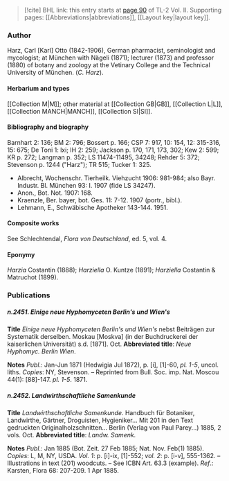 > [!cite] BHL link: this entry starts at [page 90](https://www.biodiversitylibrary.org/item/103253#page/116/mode/1up) of TL-2 Vol. II.
> Supporting pages: [[Abbreviations|abbreviations]], [[Layout key|layout key]].

### Author

Harz, Carl \[Karl\] Otto (1842-1906), German pharmacist, seminologist and mycologist; at München with Nägeli (1871); lecturer (1873) and professor (1880) of botany and zoology at the Vetinary College and the Technical University of München. (*C. Harz*).

#### Herbarium and types

[[Collection M|M]]; other material at [[Collection GB|GB]], [[Collection L|L]], [[Collection MANCH|MANCH]], [[Collection SI|SI]].

#### Bibliography and biography

Barnhart 2: 136; BM 2: 796; Bossert p. 166; CSP 7: 917, 10: 154, 12: 315-316, 15: 675; De Toni 1: lxi; IH 2: 259; Jackson p. 170, 171, 173, 302; Kew 2: 599; KR p. 272; Langman p. 352; LS 11474-11495, 34248; Rehder 5: 372; Stevenson p. 1244 ("Harz"); TR 515; Tucker 1: 325.
- Albrecht, Wochenschr. Tierheilk. Viehzucht 1906: 981-984; also Bayr. Industr. Bl. München 93: I. 1907 (fide LS 34247).
- Anon., Bot. Not. 1907: 168.
- Kraenzle, Ber. bayer, bot. Ges. 11: 7-12. 1907 (portr., bibl.).
- Lehmann, E., Schwäbische Apotheker 143-144. 1951.

#### Composite works

See Schlechtendal, *Flora von Deutschland*, ed. 5, vol. 4.

#### Eponymy

*Harzia* Costantin (1888); *Harziella* O. Kuntze (1891); *Harziella* Costantin & Matruchot (1899).

### Publications

##### n.2451. Einige neue Hyphomyceten Berlin's und Wien's

**Title**
*Einige neue Hyphomyceten Berlin's und Wien's* nebst Beiträgen zur Systematik derselben. Moskau \[Moskva\] (in der Buchdruckerei der kaiserlichen Universität) s.d. \[1871\]. Oct.
**Abbreviated title**: *Neue Hyphomyc. Berlin Wien*.

**Notes**
*Publ*.: Jan-Jun 1871 (Hedwigia Jul 1872), p. \[i\], \[1\]-60, *pl. 1-5*, uncol. liths. *Copies*: NY, Stevenson. – Reprinted from Bull. Soc. imp. Nat. Moscou 44(1): \[88\]-147. *pl. 1-5*. 1871.

##### n.2452. Landwirthschaftliche Samenkunde

**Title**
*Landwirthschaftliche Samenkunde*. Handbuch für Botaniker, Landwirthe, Gärtner, Droguisten, Hygieniker... Mit 201 in den Text gedruckten Originalholzschnitten... Berlin (Verlag von Paul Parey...) 1885, 2 vols. Oct.
**Abbreviated title**: *Landw. Samenk.*

**Notes**
*Publ*.: Jan 1885 (Bot. Zeit. 27 Feb 1885; Nat. Nov. Feb(1) 1885). *Copies*: L, M, NY, USDA.
*Vol. 1*: p. \[i\]-ix, \[1\]-552; *vol. 2*: p. \[i-v\], 555-1362. – Illustrations in text (201) woodcuts. – See ICBN Art. 63.3 (example).
*Ref*.: Karsten, Flora 68: 207-209. 1 Apr 1885.

